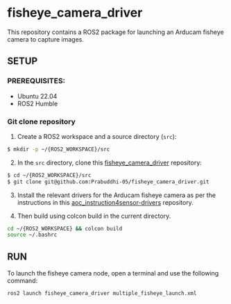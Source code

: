 # fisheye_camera_driver

This repository contains a ROS2 package for launching an Arducam fisheye camera to capture images.

## SETUP 

### PREREQUISITES:
- Ubuntu 22.04
- ROS2 Humble

### Git clone repository
1. Create a ROS2 workspace and a source directory (`src`):
```bash
$ mkdir -p ~/{ROS2_WORKSPACE}/src
```
2. In the `src` directory, clone this [fisheye_camera_driver](https://github.com/Prabuddhi-05/fisheye_camera_driver.git) repository:
```bash
$ cd ~/{ROS2_WORKSPACE}/src
$ git clone git@github.com:Prabuddhi-05/fisheye_camera_driver.git
```
3. Install the relevant drivers for the Arducam fisheye camera as per the instructions in this [aoc_instruction4sensor-drivers](https://github.com/Cyano0/aoc_instruction4sensor-drivers.git) repository.
   
4. Then build using colcon build in the current directory.
```bash
cd ~/{ROS2_WORKSPACE} && colcon build
source ~/.bashrc 
```
## RUN
To launch the fisheye camera node, open a terminal and use the following command:
```bash
ros2 launch fisheye_camera_driver multiple_fisheye_launch.xml
```  

